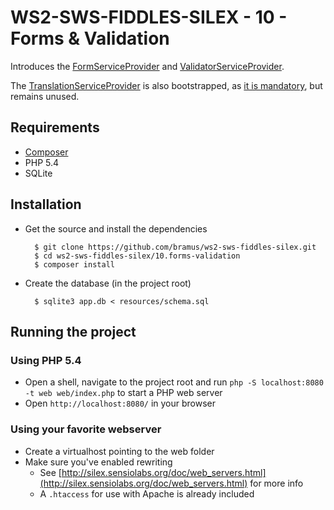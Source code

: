 # WS2-SWS-FIDDLES-SILEX - 10 - Forms & Validation

Introduces the [FormServiceProvider](http://silex.sensiolabs.org/doc/providers/form.html) and [ValidatorServiceProvider](http://silex.sensiolabs.org/doc/providers/validator.html).

The [TranslationServiceProvider](http://silex.sensiolabs.org/doc/providers/translation.html) is also bootstrapped, as [it is mandatory](http://silex.sensiolabs.org/doc/providers/form.html#registering), but remains unused.

## Requirements

- [Composer](http://getcomposer.org/)
- PHP 5.4
- SQLite

## Installation

- Get the source and install the dependencies

		$ git clone https://github.com/bramus/ws2-sws-fiddles-silex.git
		$ cd ws2-sws-fiddles-silex/10.forms-validation
		$ composer install

- Create the database (in the project root)

		$ sqlite3 app.db < resources/schema.sql

## Running the project

### Using PHP 5.4

- Open a shell, navigate to the project root and run `php -S localhost:8080 -t web web/index.php` to start a PHP web server
- Open `http://localhost:8080/` in your browser

### Using your favorite webserver

- Create a virtualhost pointing to the web folder
- Make sure you've enabled rewriting
	- See [http://silex.sensiolabs.org/doc/web_servers.html](http://silex.sensiolabs.org/doc/web_servers.html) for more info
	- A `.htaccess` for use with Apache is already included